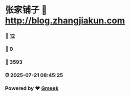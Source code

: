 # 张家铺子 :link: http://blog.zhangjiakun.com 
### :page_facing_up: [12](http://blog.zhangjiakun.com/tag.html) 
### :speech_balloon: 0 
### :hibiscus: 3593 
### :alarm_clock: 2025-07-21 08:45:25 
### Powered by :heart: [Gmeek](https://github.com/Meekdai/Gmeek)
